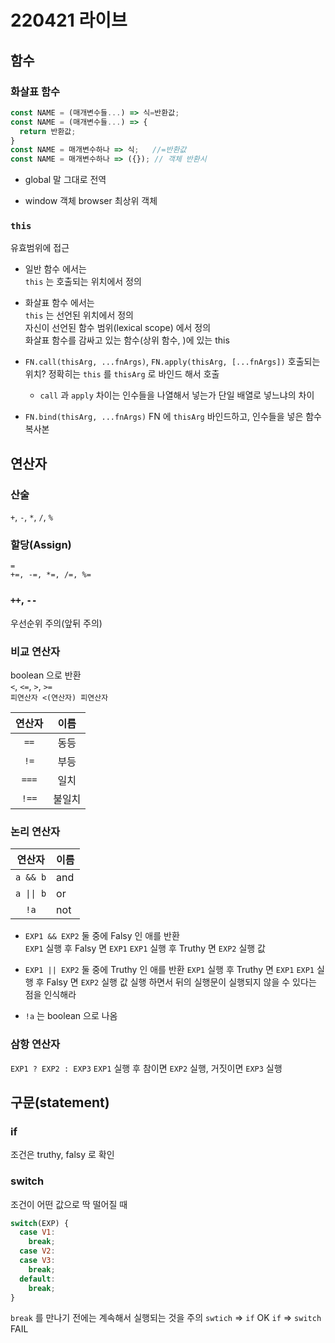 # 220421 라이브

## 함수

### 화살표 함수
```js
const NAME = (매개변수들...) => 식=반환값;
const NAME = (매개변수들...) => {
  return 반환값;
}
const NAME = 매개변수하나 => 식;   //=반환값
const NAME = 매개변수하나 => ({}); // 객체 반환시
```

- global
말 그대로 전역

- window 객체
browser 최상위 객체

### `this`
유효범위에 접근

- 일반 함수 에서는  
  `this` 는 호출되는 위치에서 정의
- 화살표 함수 에서는  
  `this` 는 선언된 위치에서 정의  
  자신이 선언된 함수 범위(lexical scope) 에서 정의  
  화살표 함수를 감싸고 있는 함수(상위 함수, )에 있는 this

- `FN.call(thisArg, ...fnArgs)`, `FN.apply(thisArg, [...fnArgs])`
  호출되는 위치? 정확히는 `this` 를 `thisArg` 로 바인드 해서 호출
  - `call` 과 `apply` 차이는 인수들을 나열해서 넣는가 단일 배열로 넣느냐의 차이

- `FN.bind(thisArg, ...fnArgs)`
  FN 에 `thisArg` 바인드하고, 인수들을 넣은 함수 복사본


## 연산자

### 산술
`+`, `-`, `*`, `/`, `%`

### 할당(Assign)
`=`  
`+=, -=, *=, /=, %=`

### `++`, `--`  
우선순위 주의(앞뒤 주의)

### 비교 연산자
boolean 으로 반환  
`<`, `<=`, `>`, `>=`  
`피연산자 <(연산자) 피연산자`  

| 연산자 |  이름  |
| :----: | :----: |
|  `==`  |  동등  |
|  `!=`  |  부등  |
| `===`  |  일치  |
| `!==`  | 불일치 |

### 논리 연산자
|   연산자   | 이름 |
| :--------: | ---- |
|  `a && b`  | and  |
| `a \|\| b` | or   |
|    `!a`    | not  |

- `EXP1 && EXP2`
  둘 중에 Falsy 인 애를 반환  
  `EXP1` 실행 후 Falsy 면 `EXP1` 
  `EXP1` 실행 후 Truthy 면 `EXP2` 실행 값
- `EXP1 || EXP2`
  둘 중에 Truthy 인 애를 반환
  `EXP1` 실행 후 Truthy 면 `EXP1` 
  `EXP1` 실행 후 Falsy 면 `EXP2` 실행 값
실행 하면서 뒤의 실행문이 실행되지 않을 수 있다는 점을 인식해라

- `!a` 는 boolean 으로 나옴

### 삼항 연산자
`EXP1 ? EXP2 : EXP3`
`EXP1` 실행 후 참이면 `EXP2` 실행, 거짓이면 `EXP3` 실행

## 구문(statement)

### if
조건은 truthy, falsy 로 확인

### switch
조건이 어떤 값으로 딱 떨어질 때
```js
switch(EXP) {
  case V1:
    break;
  case V2:
  case V3:
    break;
  default:
    break;
}
```
`break` 를 만나기 전에는 계속해서 실행되는 것을 주의
`swtich` => `if`  OK
`if` => `switch` FAIL

